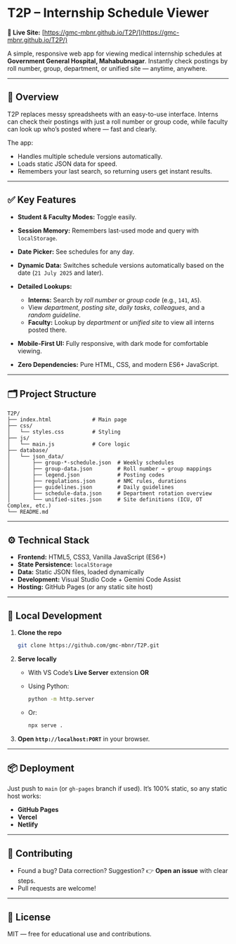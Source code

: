 # T2P – Internship Schedule Viewer

**🔗 Live Site:** [https://gmc-mbnr.github.io/T2P/](https://gmc-mbnr.github.io/T2P/)

A simple, responsive web app for viewing medical internship schedules at **Government General Hospital, Mahabubnagar**. Instantly check postings by roll number, group, department, or unified site — anytime, anywhere.

---

## 📌 Overview

T2P replaces messy spreadsheets with an easy-to-use interface. Interns can check their postings with just a roll number or group code, while faculty can look up who’s posted where — fast and clearly.

The app:

* Handles multiple schedule versions automatically.
* Loads static JSON data for speed.
* Remembers your last search, so returning users get instant results.

---

## ✅ Key Features

* **Student & Faculty Modes:** Toggle easily.
* **Session Memory:** Remembers last-used mode and query with `localStorage`.
* **Date Picker:** See schedules for any day.
* **Dynamic Data:** Switches schedule versions automatically based on the date (`21 July 2025` and later).
* **Detailed Lookups:**

  * **Interns:** Search by *roll number* or *group code* (e.g., `141`, `A5`).
  * View *department*, *posting site*, *daily tasks*, *colleagues*, and a *random guideline*.
  * **Faculty:** Lookup by *department* or *unified site* to view all interns posted there.
* **Mobile-First UI:** Fully responsive, with dark mode for comfortable viewing.
* **Zero Dependencies:** Pure HTML, CSS, and modern ES6+ JavaScript.

---

## 🗂️ Project Structure

```
T2P/
├── index.html             # Main page
├── css/
│   └── styles.css         # Styling
├── js/
│   └── main.js            # Core logic
├── database/
│   └── json_data/
│       ├── group-*-schedule.json  # Weekly schedules
│       ├── group-data.json        # Roll number → group mappings
│       ├── legend.json            # Posting codes
│       ├── regulations.json       # NMC rules, durations
│       ├── guidelines.json        # Daily guidelines
│       ├── schedule-data.json     # Department rotation overview
│       └── unified-sites.json     # Site definitions (ICU, OT Complex, etc.)
└── README.md
```

---

## ⚙️ Technical Stack

* **Frontend:** HTML5, CSS3, Vanilla JavaScript (ES6+)
* **State Persistence:** `localStorage`
* **Data:** Static JSON files, loaded dynamically
* **Development:** Visual Studio Code + Gemini Code Assist
* **Hosting:** GitHub Pages (or any static site host)

---

## 🚀 Local Development

1. **Clone the repo**

   ```bash
   git clone https://github.com/gmc-mbnr/T2P.git
   ```

2. **Serve locally**

   * With VS Code’s **Live Server** extension **OR**
   * Using Python:

     ```bash
     python -m http.server
     ```
   * Or:

     ```bash
     npx serve .
     ```

3. **Open `http://localhost:PORT`** in your browser.

---

## 📦 Deployment

Just push to `main` (or `gh-pages` branch if used). It’s 100% static, so any static host works:

* **GitHub Pages**
* **Vercel**
* **Netlify**

---

## 🤝 Contributing

* Found a bug? Data correction? Suggestion?
  👉 **Open an issue** with clear steps.
* Pull requests are welcome!

---

## 📄 License

MIT — free for educational use and contributions.
